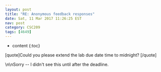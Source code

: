 ```yaml
---
layout: post
title: "RE: Anonymous feedback responses"
date: Sat, 11 Mar 2017 11:26:25 EST
nav: post
category: CSC209
tags: [4649]
---
```


* content
{:toc}

[quote]Could you please extend the lab due date time to midnight? [/quote]
<!-- more -->
<p>\n\nSorry -- I didn't see this until after the deadline.</p>

